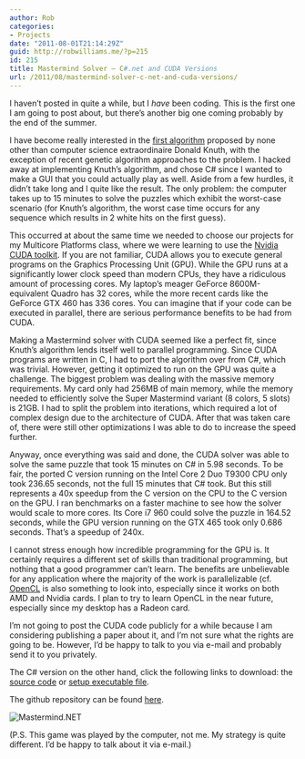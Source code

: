 ```yaml
---
author: Rob
categories:
- Projects
date: "2011-08-01T21:14:29Z"
guid: http://robwilliams.me/?p=215
id: 215
title: Mastermind Solver – C#.net and CUDA Versions
url: /2011/08/mastermind-solver-c-net-and-cuda-versions/
---
```

I haven’t posted in quite a while, but I _have_ been coding. This is the first one I am going to post about, but there’s another big one coming probably by the end of the summer.

I have become really interested in the [first algorithm](http://colorcode.laebisch.com/links/Donald.E.Knuth.pdf) proposed by none other than computer science extraordinaire Donald Knuth, with the exception of recent genetic algorithm approaches to the problem. I hacked away at implementing Knuth’s algorithm, and chose C# since I wanted to make a GUI that you could actually play as well. Aside from a few hurdles, it didn’t take long and I quite like the result. The only problem: the computer takes up to 15 minutes to solve the puzzles which exhibit the worst-case scenario (for Knuth’s algorithm, the worst case time occurs for any sequence which results in 2 white hits on the first guess).

This occurred at about the same time we needed to choose our projects for my Multicore Platforms class, where we were learning to use the [Nvidia CUDA toolkit](http://www.nvidia.com/object/cuda_home_new.html). If you are not familiar, CUDA allows you to execute general programs on the Graphics Processing Unit (GPU). While the GPU runs at a significantly lower clock speed than modern CPUs, they have a ridiculous amount of processing cores. My laptop’s meager GeForce 8600M-equivalent Quadro has 32 cores, while the more recent cards like the GeForce GTX 460 has 336 cores. You can imagine that if your code can be executed in parallel, there are serious performance benefits to be had from CUDA.

Making a Mastermind solver with CUDA seemed like a perfect fit, since Knuth’s algorithm lends itself well to parallel programming. Since CUDA programs are written in C, I had to port the algorithm over from C#, which was trivial. However, getting it optimized to run on the GPU was quite a challenge. The biggest problem was dealing with the massive memory requirements. My card only had 256MB of main memory, while the memory needed to efficiently solve the Super Mastermind variant (8 colors, 5 slots) is 21GB. I had to split the problem into iterations, which required a lot of complex design due to the architecture of CUDA. After that was taken care of, there were still other optimizations I was able to do to increase the speed further.

Anyway, once everything was said and done, the CUDA solver was able to solve the same puzzle that took 15 minutes on C# in 5.98 seconds. To be fair, the ported C version running on the Intel Core 2 Duo T9300 CPU only took 236.65 seconds, not the full 15 minutes that C# took. But this still represents a 40x speedup from the C version on the CPU to the C version on the GPU. I ran benchmarks on a faster machine to see how the solver would scale to more cores. Its Core i7 960 could solve the puzzle in 164.52 seconds, while the GPU version running on the GTX 465 took only 0.686 seconds. That’s a speedup of 240x.

I cannot stress enough how incredible programming for the GPU is. It certainly requires a different set of skills than traditional programming, but nothing that a good programmer can’t learn. The benefits are unbelievable for any application where the majority of the work is parallelizable (cf. [OpenCL](http://www.khronos.org/opencl/) is also something to look into, especially since it works on both AMD and Nvidia cards. I plan to try to learn OpenCL in the near future, especially since my desktop has a Radeon card.

I’m not going to post the CUDA code publicly for a while because I am considering publishing a paper about it, and I’m not sure what the rights are going to be. However, I’d be happy to talk to you via e-mail and probably send it to you privately.

The C# version on the other hand, click the following links to download: the [source code](/weekly/MastermindSource.zip "Mastermind Source Code ZIP") or [setup executable file](/weekly/MastermindSetup.zip "Mastermind Setup Executable").

The github repository can be found [here](https://github.com/robwil/Mastermind.Net).

![Mastermind.NET](http://www.robwilliams.me/images/screens/mastermind.jpg) 

(P.S. This game was played by the computer, not me. My strategy is quite different. I’d be happy to talk about it via e-mail.)